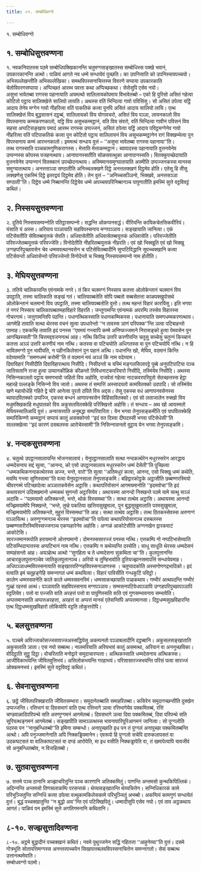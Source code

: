 ```yaml
---
title: ०१. सम्बोधिवग्गो

---
```

१. सम्बोधिवग्गो  


## १. सम्बोधिसुत्तवण्णना

१. नवकनिपातस्स पठमे सम्बोधिपक्खिकानन्ति चतुमग्गसङ्खातस्स सम्बोधिस्स पक्खे भवानं, उपकारकानन्ति अत्थो। पाळियं आगते नव धम्मे सन्धायेवं पुच्छति। का उपनिसाति को उपनिस्सयपच्‍चयो। अभिसल्‍लेखन्तीति अभिसल्‍लेखिका। समथविपस्सनाचित्तस्स विवरणे सप्पाया उपकारकाति चेतोविवरणसप्पाया। अप्पिच्छतं आरब्भ पवत्ता कथा अप्पिच्छकथा। सेसेसुपि एसेव नयो।  
असुभा भावेतब्बा रागस्स पहानायाति अयमत्थो सालिलायकोपमाय विभावेतब्बो – एको हि पुरिसो असितं गहेत्वा कोटितो पट्ठाय सालिक्खेत्ते सालियो लायति। अथस्स वतिं भिन्दित्वा गावो पविसिंसु। सो असितं ठपेत्वा यट्ठिं आदाय तेनेव मग्गेन गावो नीहरित्वा वतिं पाकतिकं कत्वा पुनपि असितं आदाय सालियो लायि। एत्थ सालिक्खेत्तं विय बुद्धसासनं दट्ठब्बं, सालिलायको विय योगावचरो, असितं विय पञ्‍ञा, लायनकालो विय विपस्सनाय कम्मकरणकालो, यट्ठि विय असुभकम्मट्ठानं, वति विय संवरो, वतिं भिन्दित्वा गावीनं पविसनं विय सहसा अप्पटिसङ्खाय पमादं आरब्भ रागस्स उप्पज्‍जनं, असितं ठपेत्वा यट्ठिं आदाय पविट्ठमग्गेनेव गावो नीहरित्वा वतिं पटिपाकतिकं कत्वा पुन कोटितो पट्ठाय सालिलायनं विय असुभकम्मट्ठानेन रागं विक्खम्भेत्वा पुन विपस्सनाय कम्मं आरभनकालो। इममत्थं सन्धाय वुत्तं – ‘‘असुभा भावेतब्बा रागस्स पहानाया’’ति।  
तत्थ रागस्साति पञ्‍चकामगुणिकरागस्स। मेत्ताति मेत्ताकम्मट्ठानं। ब्यापादस्स पहानायाति वुत्तनयेनेव उप्पन्‍नस्स कोपस्स पजहनत्थाय। आनापानस्सतीति सोळसवत्थुका आनापानस्सति। वितक्‍कुपच्छेदायाति वुत्तनयेनेव उप्पन्‍नानं वितक्‍कानं उपच्छेदनत्थाय। अस्मिमानसमुग्घातायाति अस्मीति उप्पज्‍जनकस्स मानस्स समुग्घातत्थाय। अनत्तसञ्‍ञा सण्ठातीति अनिच्‍चलक्खणे दिट्ठे अनत्तलक्खणं दिट्ठमेव होति। एतेसु हि तीसु लक्खणेसु एकस्मिं दिट्ठे इतरद्वयं दिट्ठमेव होति। तेन वुत्तं – ‘‘अनिच्‍चसञ्‍ञिनो, भिक्खवे, अनत्तसञ्‍ञा सण्ठाती’’ति। दिट्ठेव धम्मे निब्बानन्ति दिट्ठेयेव धम्मे अपच्‍चयपरिनिब्बानञ्‍च पापुणातीति इमस्मिं सुत्ते वट्टविवट्टं कथितं।  


## २. निस्सयसुत्तवण्णना

२. दुतिये निस्सयसम्पन्‍नोति पतिट्ठासम्पन्‍नो। सद्धन्ति ओकप्पनसद्धं। वीरियन्ति कायिकचेतसिकवीरियं। यंसाति यं अस्स। अरियाय पञ्‍ञायाति सहविपस्सनाय मग्गपञ्‍ञाय। सङ्खायाति जानित्वा। एकं पटिसेवतीति सेवितब्बयुत्तकं सेवति। अधिवासेतीति अधिवासेतब्बयुत्तकं अधिवासेति। परिवज्‍जेतीति परिवज्‍जेतब्बयुत्तकं परिवज्‍जेति। विनोदेतीति नीहरितब्बयुत्तकं नीहरति। एवं खो भिक्खूति एवं खो भिक्खु उग्गहपरिपुच्छावसेन चेव धम्मववत्थानवसेन च पटिसेवितब्बादीनि सुप्पटिविद्धानि सुपच्‍चक्खानि कत्वा पटिसेवन्तो अधिवासेन्तो परिवज्‍जेन्तो विनोदेन्तो च भिक्खु निस्सयसम्पन्‍नो नाम होतीति।  


## ३. मेघियसुत्तवण्णना

३. ततिये चालिकायन्ति एवंनामके नगरे। तं किर चलमग्गं निस्साय कतत्ता ओलोकेन्तानं चलमानं विय उपट्ठाति, तस्मा चालिकाति सङ्खं गतं। चालियपब्बतेति सोपि पब्बतो सब्बसेतत्ता काळपक्खुपोसथे ओलोकेन्तानं चलमानो विय उपट्ठाति, तस्मा चालियपब्बतोति वुत्तो। तत्थ महन्तं विहारं कारयिंसु। इति भगवा तं नगरं निस्साय चालिकापब्बतमहाविहारे विहरति। जन्तुगामन्ति एवंनामकं अपरम्पि तस्सेव विहारस्स गोचरगामं। जत्तुगामन्तिपि पठन्ति। पधानत्थिकस्साति पधानकम्मिकस्स। पधानायाति समणधम्मकरणत्थाय। आगमेहि तावाति सत्था थेरस्स वचनं सुत्वा उपधारेन्तो ‘‘न तावस्स ञाणं परिपक्‍क’’न्ति ञत्वा पटिबाहन्तो एवमाह। एककम्हि तावाति इदं पनस्स ‘‘एवमयं गन्त्वापि कम्मे अनिप्फज्‍जमाने निरासङ्को हुत्वा पेमवसेन पुन आगच्छिस्सती’’ति चित्तमद्दवजननत्थं आह। नत्थि किञ्‍चि उत्तरि करणीयन्ति चतूसु सच्‍चेसु चतुन्‍नं किच्‍चानं कतत्ता अञ्‍ञं उत्तरि करणीयं नाम नत्थि। कतस्स वा पटिचयोति अधिगतस्स वा पुन पटिचयोपि नत्थि। न हि भावितमग्गो पुन भावीयति, न पहीनकिलेसानं पुन पहानं अत्थि। पधानन्ति खो, मेघिय, वदमानं किन्ति वदेय्यामाति ‘‘समणधम्मं करोमी’’ति तं वदमानं मयं अञ्‍ञं किं नाम वदेय्याम।  
दिवाविहारं निसीदीति दिवाविहारत्थाय निसीदि। निसीदन्तो च यस्मिं मङ्गलसिलापट्टे पुब्बे अनुपटिपाटिया पञ्‍च जातिसतानि राजा हुत्वा उय्यानकीळिकं कीळन्तो तिविधनाटकपरिवारो निसीदि, तस्मिंयेव निसीदि। अथस्स निसिन्‍नकालतो पट्ठाय समणभावो जहितो विय अहोसि, राजवेसं गहेत्वा नाटकवरपरिवुतो सेतच्छत्तस्स हेट्ठा महारहे पल्‍लङ्के निसिन्‍नो विय जातो। अथस्स तं सम्पत्तिं अस्सादयतो कामवितक्‍को उदपादि। सो तस्मिंयेव खणे महायोधेहि गहिते द्वे चोरे आनेत्वा पुरतो ठपिते विय अद्दस। तेसु एकस्स वधं आणापनवसेनस्स ब्यापादवितक्‍को उप्पज्‍जि, एकस्स बन्धनं आणापनवसेन विहिंसावितक्‍को। एवं सो लताजालेन रुक्खो विय मधुमक्खिकाहि मधुघातको विय अकुसलवितक्‍केहि परिक्खित्तो अहोसि। तं सन्धाय – अथ खो आयस्मतो मेघियस्सातिआदि वुत्तं। अन्वासत्ताति अनुबद्धा सम्परिवारिता। येन भगवा तेनुपसङ्कमीति एवं पापवितक्‍केहि सम्परिकिण्णो कम्मट्ठानं सप्पायं कातुं असक्‍कोन्तो ‘‘इदं वत दिस्वा दीघदस्सी भगवा पटिसेधेसी’’ति सल्‍लक्खेत्वा ‘‘इदं कारणं दसबलस्स आरोचेस्सामी’’ति निसिन्‍नासनतो वुट्ठाय येन भगवा तेनुपसङ्कमि।  


## ४. नन्दकसुत्तवण्णना

४. चतुत्थे उपट्ठानसालायन्ति भोजनसालायं। येनुपट्ठानसालाति सत्था नन्दकत्थेरेन मधुरस्सरेन आरद्धाय धम्मदेसनाय सद्दं सुत्वा, ‘‘आनन्द, को एसो उपट्ठानसालाय मधुरस्सरेन धम्मं देसेती’’ति पुच्छित्वा ‘‘धम्मकथिकनन्दकत्थेरस्स अज्‍ज, भन्ते, वारो’’ति सुत्वा ‘‘अतिमधुरं कत्वा, आनन्द, एसो भिक्खु धम्मं कथेति, मयम्पि गन्त्वा सुणिस्सामा’’ति वत्वा येनुपट्ठानसाला तेनुपसङ्कमि। बहिद्वारकोट्ठके अट्ठासीति छब्बण्णरस्मियो चीवरगब्भे पटिच्छादेत्वा अञ्‍ञातकवेसेन अट्ठासि। कथापरियोसानं आगमयमानोति ‘‘इदमवोचा’’ति इदं कथावसानं उदिक्खमानो धम्मकथं सुणन्तो अट्ठासियेव। अथायस्मा आनन्दो निक्खन्ते पठमे यामे सत्थु सञ्‍ञं अदासि – ‘‘पठमयामो अतिक्‍कन्तो, भन्ते, थोकं विस्समथा’’ति। सत्था तत्थेव अट्ठासि। अथायस्मा आनन्दो मज्झिमयामेपि निक्खन्ते, ‘‘भन्ते, तुम्हे पकतिया खत्तियसुखुमाला, पुन बुद्धसुखुमालाति परमसुखुमाला, मज्झिमयामोपि अतिक्‍कन्तो, मुहुत्तं विस्समथा’’ति आह। सत्था तत्थेव अट्ठासि। तत्थ ठितकस्सेवस्स अरुणग्गं पञ्‍ञायित्थ। अरुणुग्गमनञ्‍च थेरस्स ‘‘इदमवोचा’’ति पापेत्वा कथापरियोसानञ्‍च दसबलस्स छब्बण्णसरीरस्मिविस्सज्‍जनञ्‍च एकप्पहारेनेव अहोसि। अग्गळं आकोटेसीति अग्गनखेन द्वारकवाटं आकोटेसि।  
सारज्‍जमानरूपोति हरायमानो ओत्तप्पमानो। दोमनस्ससारज्‍जं पनस्स नत्थि। एत्तकम्पि नो नप्पटिभासेय्याति पटिसम्भिदाप्पत्तस्स अप्पटिभानं नाम नत्थि। एत्तकम्पि न कथेय्यन्ति दस्सेति। साधु साधूति थेरस्स धम्मदेसनं सम्पहंसन्तो आह। अयञ्हेत्थ अत्थो ‘‘सुगहिता च ते धम्मदेसना सुकथिता चा’’ति। कुलपुत्तानन्ति आचारकुलपुत्तानञ्‍चेव जातिकुलपुत्तानञ्‍च। अरियो च तुण्हिभावोति दुतियज्झानसमापत्तिं सन्धायेवमाह। अधिपञ्‍ञाधम्मविपस्सनायाति सङ्खारपरिग्गहविपस्सनाञाणस्स । चतुप्पादकोति अस्सगोणगद्रभादिको। इदं वत्वाति इमं चतूहङ्गेहि समन्‍नागतं धम्मं कथयित्वा। विहारं पाविसीति गन्धकुटिं पविट्ठो।  
कालेन धम्मस्सवनेति काले काले धम्मस्सवनस्मिं। धम्मसाकच्छायाति पञ्हकथाय। गम्भीरं अत्थपदन्ति गम्भीरं गुळ्हं रहस्सं अत्थं। पञ्‍ञायाति सहविपस्सनाय मग्गपञ्‍ञाय। सम्मसनपटिवेधपञ्‍ञापि उग्गहपरिपुच्छापञ्‍ञापि वट्टतियेव। पत्तो वा पज्‍जति वाति अरहत्तं पत्तो वा पापुणिस्सति वाति एवं गुणसम्भावनाय सम्भावेति। अप्पत्तमानसाति अप्पत्तअरहत्ता, अरहत्तं वा अप्पत्तं मानसं एतेसन्तिपि अप्पत्तमानसा। दिट्ठधम्मसुखविहारन्ति एत्थ दिट्ठधम्मसुखविहारो लोकियोपि वट्टति लोकुत्तरोपि।  


## ५. बलसुत्तवण्णना

५. पञ्‍चमे अविज्‍जाकोसज्‍जसावज्‍जअस्सद्धियेसु अकम्पनतो पञ्‍ञाबलादीनि दट्ठब्बानि। अकुसलसङ्खाताति अकुसलाति ञाता। एस नयो सब्बत्थ। नालमरियाति अरियभावं कातुं असमत्था, अरियानं वा अननुच्छविका। वोदिट्ठाति सुट्ठु दिट्ठा। वोचरिताति मनोद्वारे समुदाचारप्पत्ता। अत्थिकस्साति धम्मदेसनाय अत्थिकस्स। आजीविकाभयन्ति जीवितवुत्तिभयं। असिलोकभयन्ति गरहाभयं। परिसासारज्‍जभयन्ति परिसं पत्वा सारज्‍जं ओक्‍कमनभयं। इमस्मिं सुत्ते वट्टविवट्टं कथितं।  


## ६. सेवनासुत्तवण्णना

६. छट्ठे जीवितपरिक्खाराति जीवितसम्भारा। समुदानेतब्बाति समाहरितब्बा। कसिरेन समुदागच्छन्तीति दुक्खेन उप्पज्‍जन्ति। रत्तिभागं वा दिवसभागं वाति एत्थ रत्तिभागे ञत्वा रत्तिभागेयेव पक्‍कमितब्बं, रत्तिं चण्डवाळादिपरिपन्थे सति अरुणुग्गमनं आगमेतब्बं। दिवसभागे ञत्वा दिवा पक्‍कमितब्बं, दिवा परिपन्थे सति सूरियत्थङ्गमनं आगमेतब्बं। सङ्खापीति सामञ्‍ञत्थस्स भावनापारिपूरिआगमनं जानित्वा। सो पुग्गलोति पदस्स पन ‘‘नानुबन्धितब्बो’’ति इमिना सम्बन्धो। अनापुच्छाति इध पन तं पुग्गलं अनापुच्छा पक्‍कमितब्बन्ति अत्थो। अपि पनुज्‍जमानेनाति अपि निक्‍कड्ढियमानेन। एवरूपो हि पुग्गलो सचेपि दारुकलापसतं वा उदकघटसतं वा वालिकाघटसतं वा दण्डं आरोपेति, मा इध वसीति निक्‍कड्ढापेति वा, तं खमापेत्वापि यावजीवं सो अनुबन्धितब्बोव, न विजहितब्बो।  


## ७. सुतवासुत्तवण्णना

७. सत्तमे पञ्‍च ठानानि अज्झाचरितुन्ति पञ्‍च कारणानि अतिक्‍कमितुं। पाणन्ति अन्तमसो कुन्थकिपिल्‍लिकं। अदिन्‍नन्ति अन्तमसो तिणसलाकम्पि परसन्तकं। थेय्यसङ्खातन्ति थेय्यचित्तेन। सन्‍निधिकारकं कामे परिभुञ्‍जितुन्ति सन्‍निधिं कत्वा ठपेत्वा वत्थुकामकिलेसकामे परिभुञ्‍जितुं अभब्बो। अकप्पियं कामगुणं सन्धायेतं वुत्तं। बुद्धं पच्‍चक्खातुन्ति ‘‘न बुद्धो अय’’न्ति एवं पटिक्खिपितुं। धम्मादीसुपि एसेव नयो। एवं ताव अट्ठकथाय आगतं। पाळियं पन इमस्मिं सुत्ते अगतिगमनानि कथितानि।  


## ८-१०. सज्झसुत्तादिवण्णना

८-१०. अट्ठमे बुद्धादीनं पच्‍चक्खानं कथितं। नवमे पुथुज्‍जनेन सद्धिं गहितत्ता ‘‘आहुनेय्या’’ति वुत्तं। दसमे गोत्रभूति सोतापत्तिमग्गस्स अनन्तरपच्‍चयेन सिखापत्तबलवविपस्सनाचित्तेन समन्‍नागतो। सेसं सब्बत्थ उत्तानत्थमेवाति।  
सम्बोधवग्गो पठमो।  